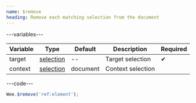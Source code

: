 ```yaml
---
name: $remove
heading: Remove each matching selection from the document
---
```


---variables---

| Variable | Type | Default | Description | Required |
| -- | -- | -- | -- | -- |
| target | [selection](/script#selection) | -- | Target selection | ✔ |
| context | [selection](/script#selection) | document | Context selection ||

---code---

```javascript
Wee.$remove('ref:element');
```